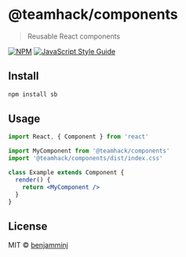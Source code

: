 # @teamhack/components

> Reusable React components

[![NPM](https://img.shields.io/npm/v/@teamhack/components.svg)](https://www.npmjs.com/package/@teamhack/components) [![JavaScript Style Guide](https://img.shields.io/badge/code_style-standard-brightgreen.svg)](https://standardjs.com)

## Install

```bash
npm install sb
```

## Usage

```jsx
import React, { Component } from 'react'

import MyComponent from '@teamhack/components'
import '@teamhack/components/dist/index.css'

class Example extends Component {
  render() {
    return <MyComponent />
  }
}
```

## License

MIT © [benjamminj](https://github.com/benjamminj)
